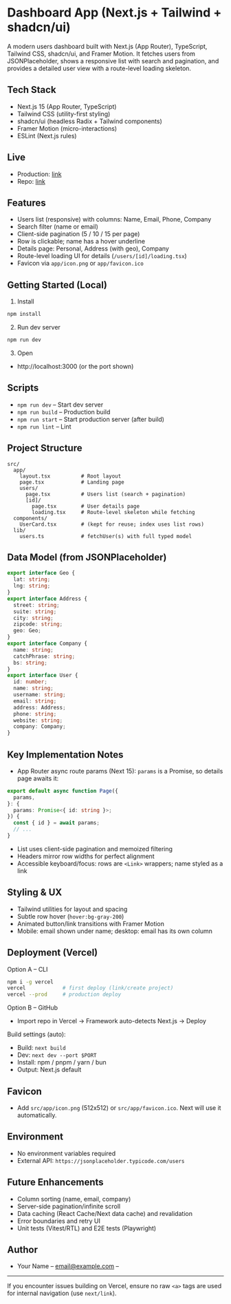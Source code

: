 # Dashboard App (Next.js + Tailwind + shadcn/ui)

A modern users dashboard built with Next.js (App Router), TypeScript, Tailwind CSS, shadcn/ui, and Framer Motion. It fetches users from JSONPlaceholder, shows a responsive list with search and pagination, and provides a detailed user view with a route-level loading skeleton.

## Tech Stack

- Next.js 15 (App Router, TypeScript)
- Tailwind CSS (utility-first styling)
- shadcn/ui (headless Radix + Tailwind components)
- Framer Motion (micro-interactions)
- ESLint (Next.js rules)

## Live

- Production: [link](https://dashboard-app-nine-tawny.vercel.app/)
- Repo: [link](https://github.com/saif955/Dashboard-App)

## Features

- Users list (responsive) with columns: Name, Email, Phone, Company
- Search filter (name or email)
- Client-side pagination (5 / 10 / 15 per page)
- Row is clickable; name has a hover underline
- Details page: Personal, Address (with geo), Company
- Route-level loading UI for details (`/users/[id]/loading.tsx`)
- Favicon via `app/icon.png` or `app/favicon.ico`

## Getting Started (Local)

1. Install

```bash
npm install
```

2. Run dev server

```bash
npm run dev
```

3. Open

- http://localhost:3000 (or the port shown)

## Scripts

- `npm run dev` – Start dev server
- `npm run build` – Production build
- `npm run start` – Start production server (after build)
- `npm run lint` – Lint

## Project Structure

```
src/
  app/
    layout.tsx          # Root layout
    page.tsx            # Landing page
    users/
      page.tsx          # Users list (search + pagination)
      [id]/
        page.tsx        # User details page
        loading.tsx     # Route-level skeleton while fetching
  components/
    UserCard.tsx        # (kept for reuse; index uses list rows)
  lib/
    users.ts            # fetchUser(s) with full typed model
```

## Data Model (from JSONPlaceholder)

```ts
export interface Geo {
  lat: string;
  lng: string;
}
export interface Address {
  street: string;
  suite: string;
  city: string;
  zipcode: string;
  geo: Geo;
}
export interface Company {
  name: string;
  catchPhrase: string;
  bs: string;
}
export interface User {
  id: number;
  name: string;
  username: string;
  email: string;
  address: Address;
  phone: string;
  website: string;
  company: Company;
}
```

## Key Implementation Notes

- App Router async route params (Next 15): `params` is a Promise, so details page awaits it:

```ts
export default async function Page({
  params,
}: {
  params: Promise<{ id: string }>;
}) {
  const { id } = await params;
  // ...
}
```

- List uses client-side pagination and memoized filtering
- Headers mirror row widths for perfect alignment
- Accessible keyboard/focus: rows are `<Link>` wrappers; name styled as a link

## Styling & UX

- Tailwind utilities for layout and spacing
- Subtle row hover (`hover:bg-gray-200`)
- Animated button/link transitions with Framer Motion
- Mobile: email shown under name; desktop: email has its own column

## Deployment (Vercel)

Option A – CLI

```bash
npm i -g vercel
vercel            # first deploy (link/create project)
vercel --prod     # production deploy
```

Option B – GitHub

- Import repo in Vercel → Framework auto-detects Next.js → Deploy

Build settings (auto):

- Build: `next build`
- Dev: `next dev --port $PORT`
- Install: npm / pnpm / yarn / bun
- Output: Next.js default

## Favicon

- Add `src/app/icon.png` (512x512) or `src/app/favicon.ico`. Next will use it automatically.

## Environment

- No environment variables required
- External API: `https://jsonplaceholder.typicode.com/users`

## Future Enhancements

- Column sorting (name, email, company)
- Server-side pagination/infinite scroll
- Data caching (React Cache/Next data cache) and revalidation
- Error boundaries and retry UI
- Unit tests (Vitest/RTL) and E2E tests (Playwright)

## Author

- Your Name – <email@example.com> – <LinkedIn or Portfolio>

---

If you encounter issues building on Vercel, ensure no raw `<a>` tags are used for internal navigation (use `next/link`).
